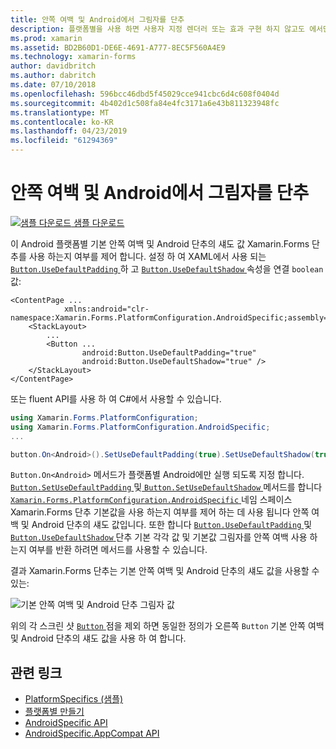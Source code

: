 ```yaml
---
title: 안쪽 여백 및 Android에서 그림자를 단추
description: 플랫폼별을 사용 하면 사용자 지정 렌더러 또는 효과 구현 하지 않고도 에서만 특정 플랫폼에서 사용할 수 있는 기능을 사용할 수 있습니다. 이 문서에서는 Android 플랫폼 특정 기본 안쪽 여백 및 Android 단추의 섀도 값을 사용 하는 사용 하는 방법을 설명 합니다.
ms.prod: xamarin
ms.assetid: BD2B60D1-DE6E-4691-A777-8EC5F560A4E9
ms.technology: xamarin-forms
author: davidbritch
ms.author: dabritch
ms.date: 07/10/2018
ms.openlocfilehash: 596bcc46dbd5f45029cce941cbc6d4c608f0404d
ms.sourcegitcommit: 4b402d1c508fa84e4fc3171a6e43b811323948fc
ms.translationtype: MT
ms.contentlocale: ko-KR
ms.lasthandoff: 04/23/2019
ms.locfileid: "61294369"
---
```

# <a name="button-padding-and-shadows-on-android"></a>안쪽 여백 및 Android에서 그림자를 단추

[![샘플 다운로드](~/media/shared/download.png) 샘플 다운로드](https://developer.xamarin.com/samples/xamarin-forms/userinterface/platformspecifics/)

이 Android 플랫폼별 기본 안쪽 여백 및 Android 단추의 섀도 값 Xamarin.Forms 단추를 사용 하는지 여부를 제어 합니다. 설정 하 여 XAML에서 사용 되는 [ `Button.UseDefaultPadding` ](xref:Xamarin.Forms.PlatformConfiguration.AndroidSpecific.Button.UseDefaultPaddingProperty) 하 고 [ `Button.UseDefaultShadow` ](xref:Xamarin.Forms.PlatformConfiguration.AndroidSpecific.Button.UseDefaultShadowProperty) 속성을 연결 `boolean` 값:

```xaml
<ContentPage ...
            xmlns:android="clr-namespace:Xamarin.Forms.PlatformConfiguration.AndroidSpecific;assembly=Xamarin.Forms.Core">
    <StackLayout>
        ...
        <Button ...
                android:Button.UseDefaultPadding="true"
                android:Button.UseDefaultShadow="true" />         
    </StackLayout>
</ContentPage>
```

또는 fluent API를 사용 하 여 C#에서 사용할 수 있습니다.

```csharp
using Xamarin.Forms.PlatformConfiguration;
using Xamarin.Forms.PlatformConfiguration.AndroidSpecific;
...

button.On<Android>().SetUseDefaultPadding(true).SetUseDefaultShadow(true);
```

`Button.On<Android>` 메서드가 플랫폼별 Android에만 실행 되도록 지정 합니다. [ `Button.SetUseDefaultPadding` ](xref:Xamarin.Forms.PlatformConfiguration.AndroidSpecific.Button.SetUseDefaultPadding(Xamarin.Forms.IPlatformElementConfiguration{Xamarin.Forms.PlatformConfiguration.Android,Xamarin.Forms.Button},System.Boolean)) 및[ `Button.SetUseDefaultShadow` ](xref:Xamarin.Forms.PlatformConfiguration.AndroidSpecific.Button.SetUseDefaultShadow(Xamarin.Forms.IPlatformElementConfiguration{Xamarin.Forms.PlatformConfiguration.Android,Xamarin.Forms.Button},System.Boolean)) 메서드를 합니다 [ `Xamarin.Forms.PlatformConfiguration.AndroidSpecific` ](xref:Xamarin.Forms.PlatformConfiguration.AndroidSpecific) 네임 스페이스 Xamarin.Forms 단추 기본값을 사용 하는지 여부를 제어 하는 데 사용 됩니다 안쪽 여백 및 Android 단추의 섀도 값입니다. 또한 합니다 [ `Button.UseDefaultPadding` ](xref:Xamarin.Forms.PlatformConfiguration.AndroidSpecific.Button.UseDefaultPadding(Xamarin.Forms.IPlatformElementConfiguration{Xamarin.Forms.PlatformConfiguration.Android,Xamarin.Forms.Button})) 및 [ `Button.UseDefaultShadow` ](xref:Xamarin.Forms.PlatformConfiguration.AndroidSpecific.Button.UseDefaultShadow(Xamarin.Forms.IPlatformElementConfiguration{Xamarin.Forms.PlatformConfiguration.Android,Xamarin.Forms.Button})) 단추 기본 각각 값 및 기본값 그림자를 안쪽 여백 사용 하는지 여부를 반환 하려면 메서드를 사용할 수 있습니다.

결과 Xamarin.Forms 단추는 기본 안쪽 여백 및 Android 단추의 섀도 값을 사용할 수 있는:

![](button-padding-shadow-images/button-padding-and-shadow.png "기본 안쪽 여백 및 Android 단추 그림자 값")

위의 각 스크린 샷 [ `Button` ](xref:Xamarin.Forms.Button) 점을 제외 하면 동일한 정의가 오른쪽 `Button` 기본 안쪽 여백 및 Android 단추의 섀도 값을 사용 하 여 합니다.

## <a name="related-links"></a>관련 링크

- [PlatformSpecifics (샘플)](https://developer.xamarin.com/samples/xamarin-forms/userinterface/platformspecifics/)
- [플랫폼별 만들기](~/xamarin-forms/platform/platform-specifics/index.md#creating-platform-specifics)
- [AndroidSpecific API](xref:Xamarin.Forms.PlatformConfiguration.AndroidSpecific)
- [AndroidSpecific.AppCompat API](xref:Xamarin.Forms.PlatformConfiguration.AndroidSpecific.AppCompat)
